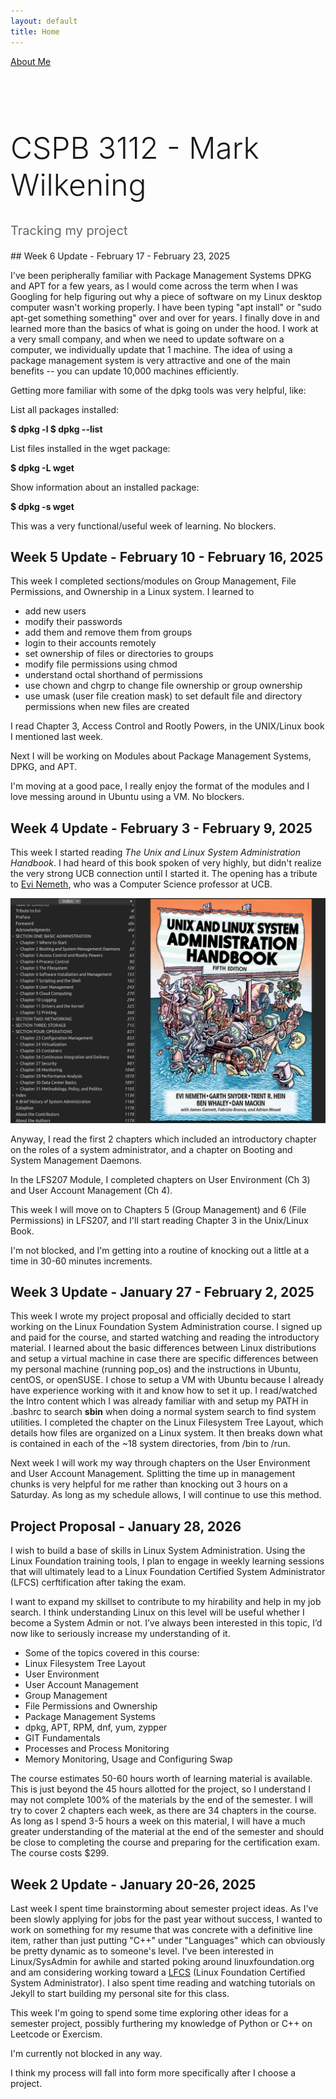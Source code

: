 ```yaml
---
layout: default
title: Home
---
```


[About Me](/about/)

<div style="text-align: left; margin-top: 100px;">
    <h1 style="font-size: 3rem; font-weight: 300;">CSPB 3112 - Mark Wilkening</h1>
    <p style="font-size: 1.25rem; color: #666;">Tracking my project</p>
</div>
## Week 6 Update - February 17 - February 23, 2025

I've been peripherally familiar with Package Management Systems DPKG and APT for a few years, as I would come across the term when I was Googling for help figuring
out why a piece of software on my Linux desktop computer wasn't working properly. I have been typing "apt install" or "sudo apt-get something something" over
and over for years. I finally dove in and learned more than the basics of what is going on under the hood. I work at a very small company, and when we
need to update software on a computer, we individually update that 1 machine. The idea of using a package management system is very attractive and one of
the main benefits -- you can update 10,000 machines efficiently.

Getting more familiar with some of the dpkg tools was very helpful, like:

List all packages installed:

**$ dpkg -l 
$ dpkg --list**

List files installed in the wget package:

**$ dpkg -L wget**

Show information about an installed package:

**$ dpkg -s wget**

This was a very functional/useful week of learning. No blockers.

## Week 5 Update - February 10 - February 16, 2025

This week I completed sections/modules on Group Management, File Permissions, and Ownership in a Linux system. I learned to 
* add new users
* modify their passwords 
* add them and remove them from groups 
* login to their accounts remotely
* set ownership of files or directories to groups
* modify file permissions using chmod
* understand octal shorthand of permissions
* use chown and chgrp to change file ownership or group ownership
* use umask (user file creation mask) to set default file and directory permissions when new files are created

I read Chapter 3, Access Control and Rootly Powers, in the UNIX/Linux book I mentioned last week. 

Next I will be working on Modules about Package Management Systems, DPKG, and APT.

I'm moving at a good pace, I really enjoy the format of the modules and I love messing around in Ubuntu using a VM. No blockers.


## Week 4 Update - February 3 - February 9, 2025

This week I started reading _The Unix and Linux System Administration Handbook_. I had heard of this book spoken of very highly, but didn't realize the very strong UCB connection until I started it. 
The opening has a tribute to [Evi Nemeth](https://en.wikipedia.org/wiki/Evi_Nemeth), who was a Computer Science professor at UCB.

![](images/SysAdminBook.jpeg)

Anyway, I read the first 2 chapters which included an introductory chapter on the roles of a system administrator, and a chapter on Booting and System Management Daemons. 

In the LFS207 Module, I completed chapters on User Environment (Ch 3) and User Account Management (Ch 4).

This week I will move on to Chapters 5 (Group Management) and 6 (File Permissions) in LFS207, and I'll start reading Chapter 3 in the Unix/Linux Book.

I'm not blocked, and I'm getting into a routine of knocking out a little at a time in 30-60 minutes increments.


## Week 3 Update - January 27 - February 2, 2025

This week I wrote my project proposal and officially decided to start working on the Linux Foundation System Administration course. I signed up and paid for the course, and started watching 
and reading the introductory material. I learned about the basic differences between Linux distributions and setup a virtual machine in case there are specific differences between my personal 
machine (running pop_os) and the instructions in Ubuntu, centOS, or openSUSE. I chose to setup a VM with Ubuntu because I already have experience working with it and know how to set it up. 
I read/watched the Intro content which I was already familiar with and setup my PATH in .bashrc to search **sbin** when doing a normal system search to find system utilities. I completed 
the chapter on the Linux Filesystem Tree Layout, which details how files are organized on a Linux system. It then breaks down what is contained in each of the ~18 system directories, 
from /bin to /run. 

Next week I will work my way through chapters on the User Environment and User Account Management. Splitting the time up in management chunks is very helpful for me rather than knocking 
out 3 hours on a Saturday. As long as my schedule allows, I will continue to use this method.

## Project Proposal - January 28, 2026

I wish to build a base of skills in Linux System Administration. Using the Linux Foundation training tools, I plan to engage in weekly learning sessions that will ultimately lead to a 
Linux Foundation Certified System Administrator (LFCS) cerftification after taking the exam. 

I want to expand my skillset to contribute to my hirability and help in my job search. I think understanding Linux on this level will be useful whether I become a System Admin or not. 
I’ve always been interested in this topic, I’d now like to seriously increase my understanding of it.

* Some of the topics covered in this course:
* Linux Filesystem Tree Layout
* User Environment
* User Account Management
* Group Management
* File Permissions and Ownership
* Package Management Systems
* dpkg, APT, RPM, dnf, yum, zypper
* GIT Fundamentals
* Processes and Process Monitoring
* Memory Monitoring, Usage and Configuring Swap

The course estimates 50-60 hours worth of learning material is available. This is just beyond the 45 hours allotted for the project, so I understand I may not complete 100% of the materials by the 
end of the semester. I will try to cover 2 chapters each week, as there are 34 chapters in the course. As long as I spend 3-5 hours a week on this material, I will have a much greater understanding
of the material at the end of the semester and should be close to completing the course and preparing for the certification exam. The course costs $299. 

## Week 2 Update - January 20-26, 2025

Last week I spent time brainstorming about semester project ideas. As I've been slowly applying for jobs for the past year without success, I wanted to work on something for my resume that was
concrete with a definitive line item, rather than just putting "C++" under "Languages" which can obviously be pretty dynamic as to someone's level. I've been interested in Linux/SysAdmin
for awhile and started poking around linuxfoundation.org and am considering working toward a [LFCS](https://training.linuxfoundation.org/training/linux-system-administration-essentials-lfs207/) 
(Linux Foundation Certified System Administrator). I also spent time reading and watching tutorials on Jekyll to start building my personal site for this class.

This week I'm going to spend some time exploring other ideas for a semester project, possibly furthering my knowledge of Python or C++ on Leetcode or Exercism.

I'm currently not blocked in any way.

I think my process will fall into form more specifically after I choose a project.
